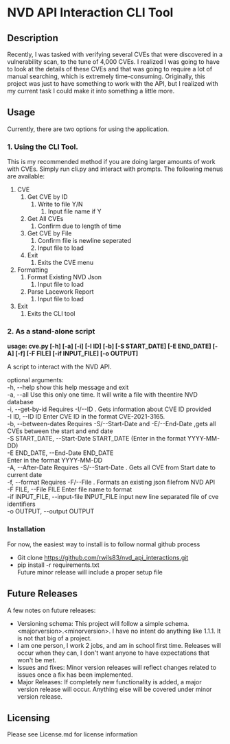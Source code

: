# NVD API Interaction CLI Tool

## Description

Recently, I was tasked with verifying several CVEs that were discovered in a vulnerability scan, to the tune of 4,000
CVEs. I realized I was going to have to look at the details of these CVEs and that was going to require a lot of manual
searching, which is extremely time-consuming. Originally, this project was just to have something to work with the API,
but I realized with my current task I could make it into something a little more.

## Usage

Currently, there are two options for using the application.

### 1. Using the CLI Tool.

This is my recommended method if you are doing larger amounts of work with CVEs. Simply run cli.py and interact with
prompts. The following menus are available:

1. CVE
   1. Get CVE by ID
      1. Write to file Y/N
         1. Input file name if Y
   2. Get All CVEs
      1. Confirm due to length of time
   3. Get CVE by File
      1. Confirm file is newline seperated
      2. Input file to load
   4. Exit
      1. Exits the CVE menu
2. Formatting
   1. Format Existing NVD Json
      1. Input file to load
   2. Parse Lacework Report
      1. Input file to load
3. Exit
   1. Exits the CLI tool

### 2. As a stand-alone script

<strong>usage: cve.py [-h] [-a] [-i] [-I ID] [-b] [-S START_DATE] [-E END_DATE] [-A] [-f] [-F FILE] [-if INPUT_FILE] [-o OUTPUT] </strong>

A script to interact with the NVD API.

optional arguments:  
 -h, --help show this help message and exit  
 -a, --all Use this only one time. It will write a file with theentire NVD database  
 -i, --get-by-id Requires -I/--ID <CVE ID>. Gets information about CVE ID provided  
 -I ID, --ID ID Enter CVE ID in the format CVE-2021-3165.  
 -b, --between-dates Requires -S/--Start-Date <Start Date> and -E/--End-Date <End Date>,gets all CVEs between the start and end date  
 -S START_DATE, --Start-Date START_DATE (Enter in the format YYYY-MM-DD)  
 -E END_DATE, --End-Date END_DATE  
 Enter in the format YYYY-MM-DD  
 -A, --After-Date Requires -S/--Start-Date <start date>. Gets all CVE from Start date to current date  
 -f, --format Requires -F/--File <file name>. Formats an existing json filefrom NVD API  
 -F FILE, --File FILE Enter file name to format  
 -if INPUT_FILE, --input-file INPUT_FILE
input new line separated file of cve identifiers  
 -o OUTPUT, --output OUTPUT

### Installation

For now, the easiest way to install is to follow normal github process

- Git clone https://github.com/rwils83/nvd_api_interactions.git
- pip install -r requirements.txt  
  Future minor release will include a proper setup file

## Future Releases

A few notes on future releases:

- Versioning schema: This project will follow a simple schema. \<majorversion\>.\<minorversion\>. I have no intent do
  anything like 1.1.1. It is not that big of a project.
- I am one person, I work 2 jobs, and am in school first time. Releases will occur when they can, I don't want anyone
  to have expectations that won't be met.
- Issues and fixes: Minor version releases will reflect changes related to issues once a fix has been implemented.
- Major Releases: If completely new functionality is added, a major version release will occur. Anything else will be
  covered under minor version release.

## Licensing

Please see License.md for license information
